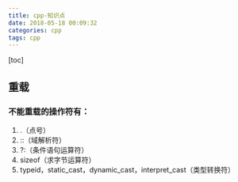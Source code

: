 ```yaml
---
title: cpp-知识点
date: 2018-05-18 00:09:32
categories: cpp
tags: cpp
---
```

[toc]
## 重载
### 不能重载的操作符有：
1. .（点号）
2. ::（域解析符）
3. ?:（条件语句运算符）
4. sizeof（求字节运算符）
5. typeid，static_cast，dynamic_cast，interpret_cast（类型转换符）
